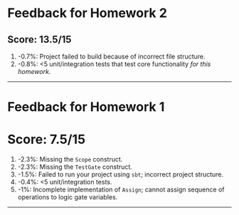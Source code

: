 # Feedback for Homework 2

## Score: 13.5/15

1. -0.7%: Project failed to build because of incorrect file structure.
2. -0.8%: <5 unit/integration tests that test core functionality *for this homework*.

---

# Feedback for Homework 1

# Score: 7.5/15

1. -2.3%: Missing the `Scope` construct.
2. -2.3%: Missing the `TestGate` construct.
3. -1.5%: Failed to run your project using `sbt`; incorrect project structure.
4. -0.4%: <5 unit/integration tests.
5. -1%: Incomplete implementation of `Assign`; cannot assign sequence of operations to logic gate variables.

---
